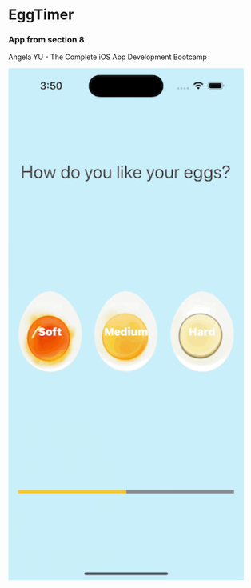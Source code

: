 # EggTimer
### App from section 8 
Angela YU - The Complete iOS App Development Bootcamp

![Xylophone](https://github.com/Loveink/EggTimer/blob/main/Assets.xcassets/Simulator-Screen-Recording-iPhone-14-Pro-2023-06-27-at-15.50.20.gif)

